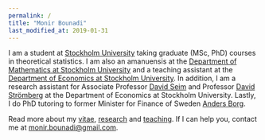 ```yaml
---
permalink: /
title: "Monir Bounadi"
last_modified_at: 2019-01-31
---
```


I am a student at [Stockholm University](https://www.su.se/english/) taking graduate (MSc, PhD) courses in theoretical statistics. I am also an amanuensis at the [Department of Mathematics at Stockholm University](https://www.math.su.se/english/) and a teaching assistant at the [Department of Economics at Stockholm University](https://www.ne.su.se/english/). In addition, I am a research assistant for Associate Professor [David Seim](http://www.davidseim.com/) and Professor [David Strömberg](http://perseus.iies.su.se/~dstro/) at the Department of Economics at Stockholm University. Lastly, I do PhD tutoring to former Minister for Finance of Sweden [Anders Borg](https://en.wikipedia.org/wiki/Anders_Borg).

Read more about my [vitae](https://monirbounadi.github.io/monirbounadi/vitae/), [research](https://monirbounadi.github.io/monirbounadi/research/) and [teaching](https://monirbounadi.github.io/monirbounadi/teaching/). If I can help you, contact me at [monir.bounadi@gmail.com](mailto:monir.bounadi@gmail.com). 
